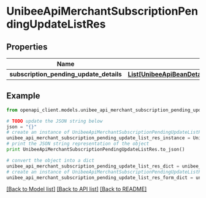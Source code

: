 # UnibeeApiMerchantSubscriptionPendingUpdateListRes


## Properties

Name | Type | Description | Notes
------------ | ------------- | ------------- | -------------
**subscription_pending_update_details** | [**List[UnibeeApiBeanDetailSubscriptionPendingUpdateDetail]**](UnibeeApiBeanDetailSubscriptionPendingUpdateDetail.md) | SubscriptionPendingUpdateDetails | [optional] 

## Example

```python
from openapi_client.models.unibee_api_merchant_subscription_pending_update_list_res import UnibeeApiMerchantSubscriptionPendingUpdateListRes

# TODO update the JSON string below
json = "{}"
# create an instance of UnibeeApiMerchantSubscriptionPendingUpdateListRes from a JSON string
unibee_api_merchant_subscription_pending_update_list_res_instance = UnibeeApiMerchantSubscriptionPendingUpdateListRes.from_json(json)
# print the JSON string representation of the object
print UnibeeApiMerchantSubscriptionPendingUpdateListRes.to_json()

# convert the object into a dict
unibee_api_merchant_subscription_pending_update_list_res_dict = unibee_api_merchant_subscription_pending_update_list_res_instance.to_dict()
# create an instance of UnibeeApiMerchantSubscriptionPendingUpdateListRes from a dict
unibee_api_merchant_subscription_pending_update_list_res_form_dict = unibee_api_merchant_subscription_pending_update_list_res.from_dict(unibee_api_merchant_subscription_pending_update_list_res_dict)
```
[[Back to Model list]](../README.md#documentation-for-models) [[Back to API list]](../README.md#documentation-for-api-endpoints) [[Back to README]](../README.md)


